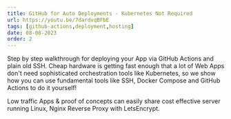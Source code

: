 ```yaml
---
title: GitHub for Auto Deployments - Kubernetes Not Required
url: https://youtu.be/7dardvqBFbE
tags: [github-actions,deployment,hosting]
date: 08-08-2023
order: 2
---
```


Step by step walkthrough for deploying your App via GitHub Actions and plain old SSH. 
Cheap hardware is getting fast enough that a lot of Web Apps don't need sophisticated orchestration tools like Kubernetes, 
so we show how you can use fundamental tools like SSH, Docker Compose and GitHub Actions to do it yourself! 

Low traffic Apps & proof of concepts can easily share cost effective server running Linux, 
Nginx Reverse Proxy with LetsEncrypt. 
